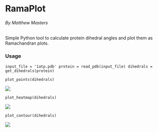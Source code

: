 # RamaPlot
###### By Matthew Masters
Simple Python tool to calculate protein dihedral angles and plot them as Ramachandran plots.

### Usage
`input_file = '1atp.pdb'
protein = read_pdb(input_file)
dihedrals = get_dihedrals(protein)`

`plot_points(dihedrals)`

![](/home/matthew/git/RamaPlot/ex_points.png)

`plot_heatmap(dihedrals)`

![](/home/matthew/git/RamaPlot/ex_heatmap.png)

`plot_contour(dihedrals)`

![](/home/matthew/git/RamaPlot/ex_contour.png)